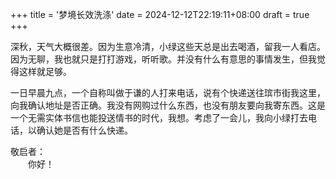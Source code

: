 +++
title = '梦境长效洗涤'
date = 2024-12-12T22:19:11+08:00
draft = true
+++

深秋，天气大概很差。因为生意冷清，小绿这些天总是出去喝酒，留我一人看店。因为无聊，我也就只是打打游戏，听听歌。并没有什么有意思的事情发生，但我觉得这样就足够。

一日早晨九点，一个自称叫做于谦的人打来电话，说有个快递送往瑸市街我这里，向我确认地址是否正确。我没有网购过什么东西，也没有朋友要向我寄东西。这是一个无需实体书信也能投送情书的时代，我想。考虑了一会儿，我向小绿打去电话，以确认她是否有什么快递。

敬启者：  
　　你好！
　　
